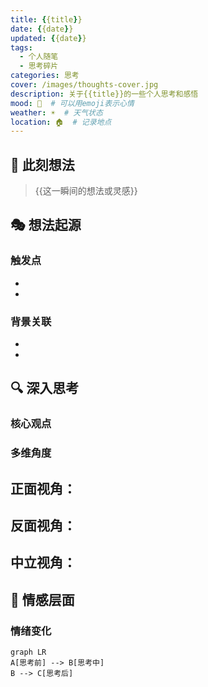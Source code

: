 ```yaml
---
title: {{title}}
date: {{date}}
updated: {{date}}
tags:
  - 个人随笔
  - 思考碎片
categories: 思考
cover: /images/thoughts-cover.jpg
description: 关于{{title}}的一些个人思考和感悟
mood: 🎨  # 可以用emoji表示心情
weather: ☀️  # 天气状态
location: 🏠  # 记录地点
---
```


## 💫 此刻想法

<!-- 记录当下的核心思考或感悟 -->

> {{这一瞬间的想法或灵感}}

## 🎭 想法起源

### 触发点
<!-- 是什么引发了这次思考？ -->
- 
- 

### 背景关联
<!-- 与以往经历或知识的联系 -->
- 
- 

## 🔍 深入思考

### 核心观点
<!-- 主要想表达什么？ -->

### 多维角度
**正面视角：**
- 

**反面视角：**
- 

**中立视角：**
- 

## 🌊 情感层面

### 情绪变化
```mermaid
graph LR
A[思考前] --> B[思考中]
B --> C[思考后]